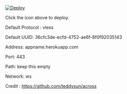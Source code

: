 [![Deploy](https://www.herokucdn.com/deploy/button.png)](https://dashboard.heroku.com/new?template=https://github.com/fghkjou/xray-heroku)

Click the icon above to deploy.

Default Protocol : vless

Default UUID: 36cfc3de-ecfd-4752-ae6f-8f0f92035143

Address: appname.herokuapp.com

Port: 443

Path: keep this empty

Network: ws

Credit : https://github.com/teddysun/across
